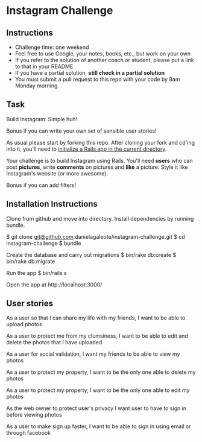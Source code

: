 Instagram Challenge
===================

Instructions
-------
* Challenge time: one weekend
* Feel free to use Google, your notes, books, etc., but work on your own
* If you refer to the solution of another coach or student, please put a link to that in your README
* If you have a partial solution, **still check in a partial solution**
* You must submit a pull request to this repo with your code by 9am Monday morning

Task
-----

Build Instagram: Simple huh!

Bonus if you can write your own set of sensible user stories!

As usual please start by forking this repo. After cloning your fork and cd'ing into it, you'll need to [initialize a Rails app in the current directory](http://blog.jasonmeridth.com/posts/create-rails-application-in-current-directory/).

Your challenge is to build Instagram using Rails. You'll need **users** who can post **pictures**, write **comments** on pictures and **like** a picture. Style it like Instagram's website (or more awesome).

Bonus if you can add filters!

Installation Instructions
------------------------------------------------------------------------
Clone from github and move into directory. Install dependencies by running
bundle.

$ git clone git@github.com:danielagaleote/instagram-challenge.git
$ cd instagram-challenge
$ bundle

Create the database and carry out migrations
$ bin/rake db:create
$ bin/rake db:migrate

Run the app
$ bin/rails s

Open the app at http://localhost:3000/ 

User stories
------------------------------------------------------------------------
As a user so that I can share my life with my friends, I want to
be able to upload photos

As a user to protect me from my clumsiness, I want to be able to
edit and delete the photos that I have uploaded

As a user for social validation, I want my friends to be able
to view my photos

As a user to protect my property, I want to be the only one able
to delete my photos

As a user to protect my property, I want to be the only one able
to edit my photos

As the web owner to protect user's privacy I want user to have to
sign in before viewing photos

As a user to make sign up faster, I want to be able to sign in using
email or through facebook
